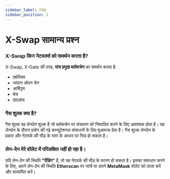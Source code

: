 ```yaml
---
sidebar_label: FAQ
sidebar_position: 2
---
```


# X-Swap सामान्य प्रश्न

### **X-Swap किन नेटवर्क्स को समर्थन करता है?**  

X-Swap, X-Gate की तरह, **पांच प्रमुख ब्लॉकचेन** का समर्थन करता है:

- एथेरियम  
- जापान ओपन चेन  
- आर्बिट्रम  
- बेस  
- एवालांच  

### **गैस शुल्क क्या है?**  

गैस शुल्क वह लेनदेन शुल्क है जो ब्लॉकचेन पर संचालन को निष्पादित करने के लिए आवश्यक होता है। यह लेनदेन के दौरान प्रयोग की गई कम्प्यूटेशनल संसाधनों के लिए मुआवजा देता है। गैस शुल्क लेनदेन के प्रकार और नेटवर्क की भीड़ के स्तर के आधार पर भिन्न हो सकता है।

### **लेन-देन मेरे वॉलेट में परिलक्षित नहीं हो रहा है।**  

यदि लेन-देन की स्थिति **"पेंडिंग"** है, तो यह नेटवर्क की भीड़ के कारण हो सकता है। इसका समाधान करने के लिए, अपने लेन-देन की स्थिति **Etherscan** पर जांचें या अपने **MetaMask** वॉलेट को ताज़ा करें और सत्यापित करें।